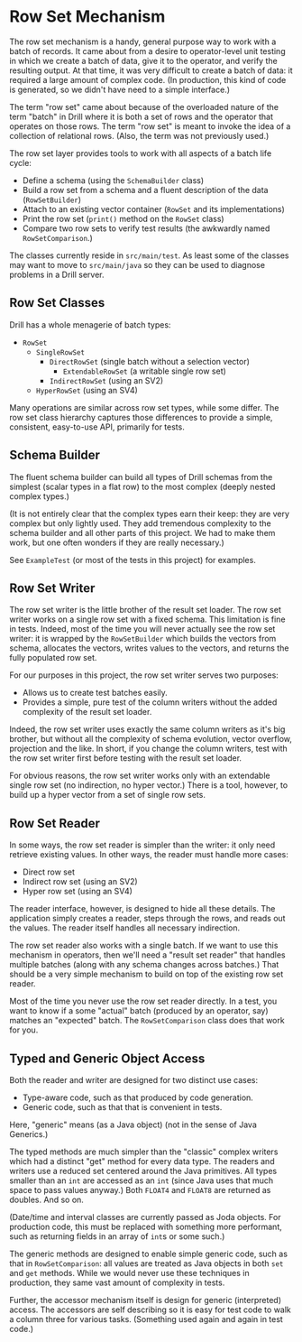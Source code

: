 # Row Set Mechanism

The row set mechanism is a handy, general purpose way to work with a batch
of records. It came about from a desire to operator-level unit testing in
which we create a batch of data, give it to the operator, and verify the
resulting output. At that time, it was very difficult to create a batch of
data: it required a large amount of complex code. (In production, this kind
of code is generated, so we didn't have need to a simple interface.)

The term "row set" came about because of the overloaded nature of the term
"batch" in Drill where it is both a set of rows and the operator that
operates on those rows. The term "row set" is meant to invoke the idea of a
collection of relational rows. (Also, the term was not previously used.)

The row set layer provides tools to work with all aspects of a batch life cycle:

* Define a schema (using the `SchemaBuilder` class)
* Build a row set from a schema and a fluent description of the data (`RowSetBuilder`)
* Attach to an existing vector container (`RowSet` and its implementations)
* Print the row set (`print()` method on the `RowSet` class)
* Compare two row sets to verify test results (the awkwardly named `RowSetComparison`.)

The classes currently reside in `src/main/test`. As least some of the classes
may want to move to `src/main/java` so they can be used to diagnose problems
in a Drill server.

## Row Set Classes

Drill has a whole menagerie of batch types:

* `RowSet`
  * `SingleRowSet`
    * `DirectRowSet` (single batch without a selection vector)
      * `ExtendableRowSet` (a writable single row set)
    * `IndirectRowSet` (using an SV2)
  * `HyperRowSet` (using an SV4)

Many operations are similar across row set types, while some differ. The row
set class hierarchy captures those differences to provide a simple, consistent,
easy-to-use API, primarily for tests.

## Schema Builder

The fluent schema builder can build all types of Drill schemas from the simplest
(scalar types in a flat row) to the most complex (deeply nested complex types.)

(It is not entirely clear that the complex types earn their keep: they are very
complex but only lightly used. They add tremendous complexity to the schema
builder and all other parts of this project. We had to make them work, but one
often wonders if they are really necessary.)

See `ExampleTest` (or most of the tests in this project) for examples.

## Row Set Writer

The row set writer is the little brother of the result set loader. The row set
writer works on a single row set with a fixed schema. This limitation is fine
in tests. Indeed, most of the time you will never actually see the row set writer:
it is wrapped by the `RowSetBuilder` which builds the vectors from schema,
allocates the vectors, writes values to the vectors, and returns the fully
populated row set.

For our purposes in this project, the row set writer serves two purposes:

* Allows us to create test batches easily.
* Provides a simple, pure test of the column writers without the added complexity
of the result set loader.

Indeed, the row set writer uses exactly the same column writers as it's big
brother, but without all the complexity of schema evolution, vector overflow,
projection and the like. In short, if you change the column writers, test with
the row set writer first before testing with the result set loader.

For obvious reasons, the row set writer works only with an extendable single row
set (no indirection, no hyper vector.) There is a tool, however, to build up a
hyper vector from a set of single row sets.

## Row Set Reader

In some ways, the row set reader is simpler than the writer: it only need retrieve
existing values. In other ways, the reader must handle more cases:

* Direct row set
* Indirect row set (using an SV2)
* Hyper row set (using an SV4)

The reader interface, however, is designed to hide all these details. The
application simply creates a reader, steps through the rows, and reads out
the values. The reader itself handles all necessary indirection.

The row set reader also works with a single batch. If we want to use this
mechanism in operators, then we'll need a "result set reader" that handles
multiple batches (along with any schema changes across batches.) That should
be a very simple mechanism to build on top of the existing row set reader.

Most of the time you never use the row set reader directly. In a test, you
want to know if a some "actual" batch (produced by an operator, say) matches
an "expected" batch. The `RowSetComparison` class does that work for you.

## Typed and Generic Object Access

Both the reader and writer are designed for two distinct use cases:

* Type-aware code, such as that produced by code generation.
* Generic code, such as that that is convenient in tests.

Here, "generic" means (as a Java object) (not in the sense of Java Generics.)

The typed methods are much simpler than the "classic" complex writers which
had a distinct "get" method for every data type. The readers and writers use
a reduced set centered around the Java primitives. All types smaller than an
`int` are accessed as an `int` (since Java uses that much space to pass values
anyway.) Both `FLOAT4` and `FLOAT8` are returned as doubles. And so on.

(Date/time and interval classes are currently passed as Joda objects. For
production code, this must be replaced with something more performant, such
as returning fields in an array of `int`s or some such.)

The generic methods are designed to enable simple generic code, such as that
in `RowSetComparison`: all values are treated as Java objects in both `set`
and `get` methods. While we would never use these techniques in production,
they same vast amount of complexity in tests.

Further, the accessor mechanism itself is design for generic (interpreted)
access. The accessors are self describing so it is easy for test code to
walk a column three for various tasks. (Something used again and again in
test code.)
